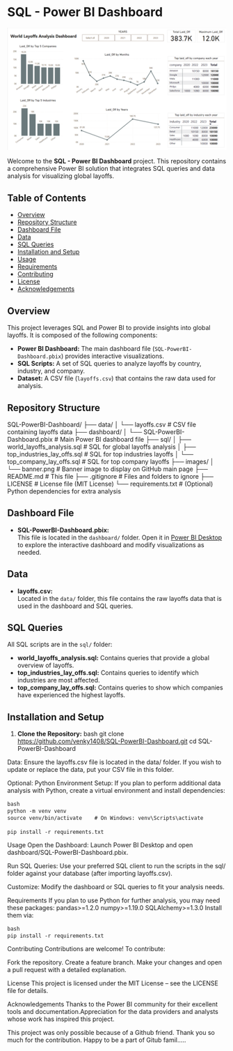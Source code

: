 # SQL - Power BI Dashboard

![Project Banner](images/dashboard-image.png)

Welcome to the **SQL - Power BI Dashboard** project. This repository contains a comprehensive Power BI solution that integrates SQL queries and data analysis for visualizing global layoffs.

## Table of Contents
- [Overview](#overview)
- [Repository Structure](#repository-structure)
- [Dashboard File](#dashboard-file)
- [Data](#data)
- [SQL Queries](#sql-queries)
- [Installation and Setup](#installation-and-setup)
- [Usage](#usage)
- [Requirements](#requirements)
- [Contributing](#contributing)
- [License](#license)
- [Acknowledgements](#acknowledgements)

## Overview
This project leverages SQL and Power BI to provide insights into global layoffs. It is composed of the following components:

- **Power BI Dashboard:** The main dashboard file (`SQL-PowerBI-Dashboard.pbix`) provides interactive visualizations.
- **SQL Scripts:** A set of SQL queries to analyze layoffs by country, industry, and company.
- **Dataset:** A CSV file (`layoffs.csv`) that contains the raw data used for analysis.

## Repository Structure
SQL-PowerBI-Dashboard/ ├── data/ │ └── layoffs.csv # CSV file containing layoffs data ├── dashboard/ │ └── SQL-PowerBI-Dashboard.pbix # Main Power BI dashboard file ├── sql/ │ ├── world_layoffs_analysis.sql # SQL for global layoffs analysis │ ├── top_industries_lay_offs.sql # SQL for top industries layoffs │ └── top_company_lay_offs.sql # SQL for top company layoffs ├── images/ │ └── banner.png # Banner image to display on GitHub main page ├── README.md # This file ├── .gitignore # Files and folders to ignore ├── LICENSE # License file (MIT License) └── requirements.txt # (Optional) Python dependencies for extra analysis

## Dashboard File
- **SQL-PowerBI-Dashboard.pbix:**  
  This file is located in the `dashboard/` folder. Open it in [Power BI Desktop](https://powerbi.microsoft.com/en-us/desktop/) to explore the interactive dashboard and modify visualizations as needed.

## Data
- **layoffs.csv:**  
  Located in the `data/` folder, this file contains the raw layoffs data that is used in the dashboard and SQL queries.

## SQL Queries
All SQL scripts are in the `sql/` folder:
- **world_layoffs_analysis.sql:** Contains queries that provide a global overview of layoffs.
- **top_industries_lay_offs.sql:** Contains queries to identify which industries are most affected.
- **top_company_lay_offs.sql:** Contains queries to show which companies have experienced the highest layoffs.

## Installation and Setup
1. **Clone the Repository:**
   bash
   git clone https://github.com/venky1408/SQL-PowerBI-Dashboard.git
   cd SQL-PowerBI-Dashboard

Data:
Ensure the layoffs.csv file is located in the data/ folder. If you wish to update or replace the data, put your CSV file in this folder.

Optional: Python Environment Setup:
If you plan to perform additional data analysis with Python, create a virtual environment and install dependencies:

    bash
    python -m venv venv
    source venv/bin/activate    # On Windows: venv\Scripts\activate

    pip install -r requirements.txt

Usage
Open the Dashboard:
Launch Power BI Desktop and open dashboard/SQL-PowerBI-Dashboard.pbix.

Run SQL Queries:
Use your preferred SQL client to run the scripts in the sql/ folder against your database (after importing layoffs.csv).

Customize:
Modify the dashboard or SQL queries to fit your analysis needs.

Requirements
If you plan to use Python for further analysis, you may need these packages:
    pandas>=1.2.0
    numpy>=1.19.0
    SQLAlchemy>=1.3.0
    Install them via:

    bash
    pip install -r requirements.txt

Contributing
Contributions are welcome! To contribute:

Fork the repository.
    Create a feature branch.
    Make your changes and open a pull request with a detailed explanation.

License
This project is licensed under the MIT License – see the LICENSE file for details.

Acknowledgements
Thanks to the Power BI community for their excellent tools and documentation.Appreciation for the data providers and analysts whose work has inspired this project.

This project was only possible because of a Github friend. Thank you so much for the contribution. Happy to be a part of Gitub famil.....